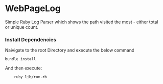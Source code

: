 # WebPageLog

Simple Ruby Log Parser which shows the path visited the most - either total or unique count.

### Install Dependencies

Naivigate to the root Directory and execute the below command


```shell
bundle install
```

And then execute:
``` shell
    ruby lib/run.rb
```